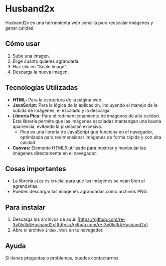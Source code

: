 


# Husband2x

Husband2x es una herramienta web sencilla para reescalar imágenes y ganar calidad.

## Cómo usar

1.  Sube una imagen.
2.  Elige cuánto quieres agrandarla.
3.  Haz clic en "Scale Image".
4.  Descarga la nueva imagen.

## Tecnologías Utilizadas

* **HTML:** Para la estructura de la página web.
* **JavaScript:** Para la lógica de la aplicación, incluyendo el manejo de la subida de imágenes, el escalado y la descarga.
* **Librería Pica:** Para el redimensionamiento de imágenes de alta calidad. Esta librería permite que las imágenes escaladas mantengan una buena apariencia, evitando la pixelación excesiva.
    * Pica es una librería de JavaScript que funciona en el navegador, optimizada para redimensionar imágenes de forma rápida y con alta calidad.
* **Canvas:** Elemento HTML5 utilizado para mostrar y manipular las imágenes directamente en el navegador.

## Cosas importantes

* La librería `pica` es crucial para que las imágenes se vean bien al agrandarlas.
* Puedes descargar las imágenes agrandadas como archivos PNG.

## Para instalar

1.  Descarga los archivos de aquí: [https://github.com/re-3v0lv3d/Husband2x](https://github.com/re-3v0lv3d/Husband2x)
2.  Abre el archivo `index.html` en tu navegador.

## Ayuda

Si tienes preguntas o problemas, puedes contactarnos.
